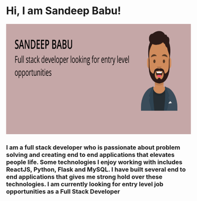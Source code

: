 # Hi, I am Sandeep Babu!

<img src="banner.png" alt="display banner" width="100%" height="300px"/>

### I am a full stack developer who is passionate about problem solving and creating end to end applications that elevates people life. Some technologies I enjoy working with includes ReactJS, Python, Flask and MySQL. I have built several end to end applications that gives me strong hold over these technologies. I am currently looking for entry level job opportunities as a Full Stack Developer 


<!--
**sandeepbsn/sandeepbsn** is a ✨ _special_ ✨ repository because its `README.md` (this file) appears on your GitHub profile.

Here are some ideas to get you started:

- 🔭 I’m currently working on ...
- 🌱 I’m currently learning ...
- 👯 I’m looking to collaborate on ...
- 🤔 I’m looking for help with ...
- 💬 Ask me about ...
- 📫 How to reach me: ...
- 😄 Pronouns: ...
- ⚡ Fun fact: ...
-->
